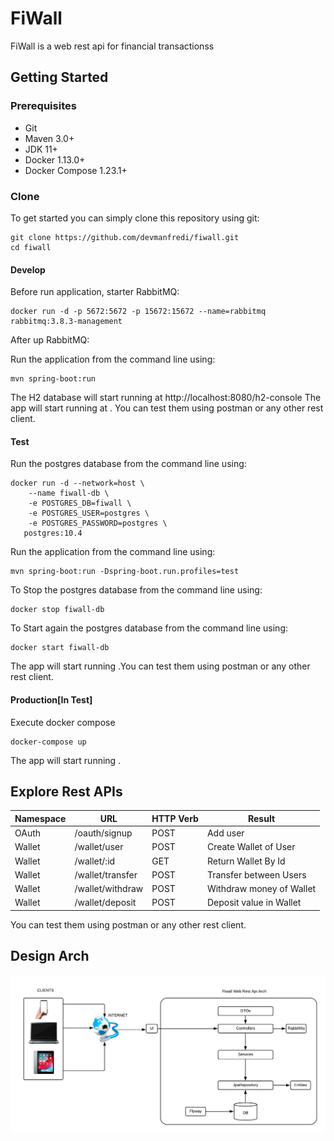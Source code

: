 # FiWall
FiWall is a web rest api for financial transactionss

## Getting Started

### Prerequisites

- Git
- Maven 3.0+
- JDK 11+
- Docker 1.13.0+
- Docker Compose 1.23.1+

### Clone

To get started you can simply clone this repository using git:

```
git clone https://github.com/devmanfredi/fiwall.git
cd fiwall
```

#### Develop

Before run application, starter RabbitMQ:

```
docker run -d -p 5672:5672 -p 15672:15672 --name=rabbitmq rabbitmq:3.8.3-management

```

After up RabbitMQ: 

Run the application from the command line using:

```
mvn spring-boot:run
```

The H2 database will start running at http://localhost:8080/h2-console
The app will start running at . You can test them using postman or any other rest client.

#### Test

Run the postgres database from the command line using:

```
docker run -d --network=host \
    --name fiwall-db \
    -e POSTGRES_DB=fiwall \
    -e POSTGRES_USER=postgres \
    -e POSTGRES_PASSWORD=postgres \
   postgres:10.4
```

Run the application from the command line using:

```
mvn spring-boot:run -Dspring-boot.run.profiles=test
```

To Stop the postgres database from the command line using:

```
docker stop fiwall-db
```

To Start again the postgres database from the command line using:

```
docker start fiwall-db
```

The app will start running .You can test them using postman or any other rest client.

#### Production[In Test]

Execute docker compose

```
docker-compose up
```

The app will start running .

## Explore Rest APIs

Namespace     |   URL                        | HTTP Verb        | Result
--------------|----------------------------- | ---------------- | -------------------------
OAuth         | /oauth/signup                | POST             | Add user
Wallet        | /wallet/user                 | POST             | Create Wallet of User
Wallet        | /wallet/:id                  | GET              | Return Wallet  By Id
Wallet        | /wallet/transfer             | POST             | Transfer between Users
Wallet        | /wallet/withdraw             | POST             | Withdraw money of Wallet
Wallet        | /wallet/deposit              | POST             | Deposit value in Wallet

You can test them using postman or any other rest client.

## Design Arch

![alt text](https://github.com/devmanfredi/fiwall/blob/develop/fiwall-arch.png?raw=true)
